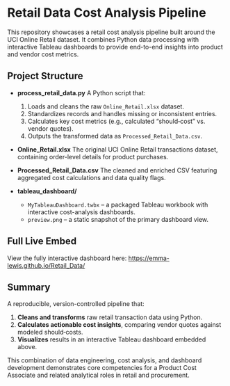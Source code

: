 # Retail Data Cost Analysis Pipeline

This repository showcases a retail cost analysis pipeline built around the UCI Online Retail dataset. It combines Python data processing with interactive Tableau dashboards to provide end-to-end insights into product and vendor cost metrics.

## Project Structure

* **process\_retail\_data.py**
  A Python script that:

  1. Loads and cleans the raw `Online_Retail.xlsx` dataset.
  2. Standardizes records and handles missing or inconsistent entries.
  3. Calculates key cost metrics (e.g., calculated “should‑cost” vs. vendor quotes).
  4. Outputs the transformed data as `Processed_Retail_Data.csv`.

* **Online\_Retail.xlsx**
  The original UCI Online Retail transactions dataset, containing order-level details for product purchases.

* **Processed\_Retail\_Data.csv**
  The cleaned and enriched CSV featuring aggregated cost calculations and data quality flags.

* **tableau\_dashboard/**

  * `MyTableauDashboard.twbx` – a packaged Tableau workbook with interactive cost-analysis dashboards.
  * `preview.png` – a static snapshot of the primary dashboard view.

## Full Live Embed

View the fully interactive dashboard here:
https://emma-lewis.github.io/Retail_Data/

## Summary

A reproducible, version-controlled pipeline that:

1. **Cleans and transforms** raw retail transaction data using Python.
2. **Calculates actionable cost insights**, comparing vendor quotes against modeled should‑costs.
3. **Visualizes** results in an interactive Tableau dashboard embedded above.

This combination of data engineering, cost analysis, and dashboard development demonstrates core competencies for a Product Cost Associate and related analytical roles in retail and procurement.
